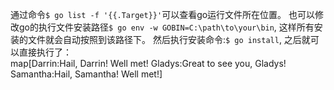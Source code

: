 通过命令```$ go list -f '{{.Target}}'```可以查看go运行文件所在位置。
也可以修改go的执行文件安装路径```$ go env -w GOBIN=C:\path\to\your\bin```, 这样所有安装的文件就会自动按照到该路径下。
然后执行安装命令:```$ go install```, 之后就可以直接执行了：  
map[Darrin:Hail, Darrin! Well met! Gladys:Great to see you, Gladys! Samantha:Hail, Samantha! Well met!]
